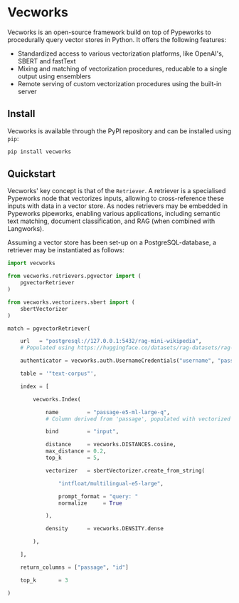 # Vecworks

Vecworks is an open-source framework build on top of Pypeworks to procedurally query vector
stores in Python. It offers the following features:

* Standardized access to various vectorization platforms, like OpenAI's, SBERT and fastText
* Mixing and matching of vectorization procedures, reducable to a single output using ensemblers
* Remote serving of custom vectorization procedures using the built-in server


## Install

Vecworks is available through the PyPI repository and can be installed using `pip`:

```bash
pip install vecworks
```

## Quickstart

Vecworks' key concept is that of the `Retriever`. A retriever is a specialised Pypeworks node 
that vectorizes inputs, allowing to cross-reference these inputs with data in a vector store. As 
nodes retrievers may be embedded in Pypeworks pipeworks, enabling various applications, including 
semantic text matching, document classification, and RAG (when combined with Langworks).

Assuming a vector store has been set-up on a PostgreSQL-database, a retriever may be instantiated as
follows:

```python
import vecworks

from vecworks.retrievers.pgvector import (
    pgvectorRetriever
)

from vecworks.vectorizers.sbert import (
    sbertVectorizer
)

match = pgvectorRetriever(

    url   = "postgresql://127.0.0.1:5432/rag-mini-wikipedia",
    # Populated using https://huggingface.co/datasets/rag-datasets/rag-mini-wikipedia

    authenticator = vecworks.auth.UsernameCredentials("username", "password"),

    table = '"text-corpus"',

    index = [

        vecworks.Index(

            name         = "passage-e5-ml-large-q",
            # Column derived from 'passage', populated with vectorized contents of 'passage'.

            bind         = "input",

            distance     = vecworks.DISTANCES.cosine,
            max_distance = 0.2,
            top_k        = 5,

            vectorizer   = sbertVectorizer.create_from_string(

                "intfloat/multilingual-e5-large",

                prompt_format = "query: "
                normalize     = True

            ),

            density      = vecworks.DENSITY.dense

        ),

    ],

    return_columns = ["passage", "id"]

    top_k       = 3

) 
```